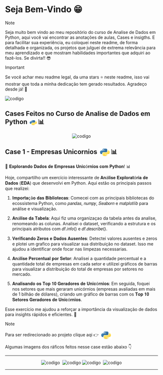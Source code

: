 # Seja Bem-Vindo 😁


> [!NOTE]
> Seja muito bem vindo ao meu repositório do curso de Analise de Dados em Python, aqui você vai encontrar as anotações de aulas, Cases e insigths. E para facilitar sua experiência, eu coloquei neste readme, 
>  de forma detalhada e organizada, os projetos que julguei de extrema relevância para meu aprendizado e que mostram habilidades importantes que adquiri ao fazê-los. Se divirta!! 😎

>[!IMPORTANT]
> Se você achar meu readme legal, da uma stars ⭐ neste readme, isso vai mostrar que toda a minha dedicação tem gerado resultados. Agradeço desde já! 🤝

<img src="https://github.com/user-attachments/assets/16a79a0e-238e-403f-b7e0-84c770e0d202" alt = "codigo" width="1200" height="200">


## Cases Feitos no Curso de Analise de Dados em Python <img align="center" alt="Python" height="20" width="30" src="https://raw.githubusercontent.com/devicons/devicon/master/icons/python/python-original.svg">📊

<div align='center'>


<img src="https://github.com/user-attachments/assets/a9ec53ad-5574-43ac-ac1d-b3eb672dd94a" alt = "codigo" width="1200" height="350">

</div>

 ## Case 1 - Empresas Unicornios <img align="center" alt="Python" height="30" width="40" src="https://raw.githubusercontent.com/devicons/devicon/master/icons/python/python-original.svg">📊

 🚀 𝐄𝐱𝐩𝐥𝐨𝐫𝐚𝐧𝐝𝐨 𝐃𝐚𝐝𝐨𝐬 𝐝𝐞 𝐄𝐦𝐩𝐫𝐞𝐬𝐚𝐬 𝐔𝐧𝐢𝐜ó𝐫𝐧𝐢𝐨𝐬 𝐜𝐨𝐦 𝐏𝐲𝐭𝐡𝐨𝐧! 📊

Hoje, compartilho um exercício interessante de 𝐀𝐧á𝐥𝐢𝐬𝐞 𝐄𝐱𝐩𝐥𝐨𝐫𝐚𝐭ó𝐫𝐢𝐚 𝐝𝐞 𝐃𝐚𝐝𝐨𝐬 (𝐄𝐃𝐀) que desenvolvi em Python. Aqui estão os principais passos que realizei:

1. 𝐈𝐦𝐩𝐨𝐫𝐭𝐚çã𝐨 𝐝𝐚𝐬 𝐁𝐢𝐛𝐥𝐢𝐨𝐭𝐞𝐜𝐚𝐬:
 Comecei com as principais bibliotecas do ecossistema Python, como 𝑝𝑎𝑛𝑑𝑎𝑠, 𝑛𝑢𝑚𝑝𝑦, 𝑆𝑒𝑎𝑏𝑜𝑟𝑛 e 𝑚𝑎𝑡𝑝𝑙𝑜𝑡𝑙𝑖𝑏 para análise e visualização.

2. 𝐀𝐧á𝐥𝐢𝐬𝐞 𝐝𝐚 𝐓𝐚𝐛𝐞𝐥𝐚:
 Aqui fiz uma organizaçao da tabela antes da analise, renomeando as colunas. Analisei o dataset, verificando a estrutura e os principais atributos com 𝑑𝑓.𝑖𝑛𝑓𝑜() e 𝑑𝑓.𝑑𝑒𝑠𝑐𝑟𝑖𝑏𝑒(). 

3. 𝐕𝐞𝐫𝐢𝐟𝐢𝐜𝐚𝐧𝐝𝐨 𝐙𝐞𝐫𝐨𝐬 𝐞 𝐃𝐚𝐝𝐨𝐬 𝐀𝐮𝐬𝐞𝐧𝐭𝐞𝐬:
 Detectei valores ausentes e zeros e plotei um grafico para visualizar sua distribuição no dataset. Isso me ajudou a identificar onde focar nas limpezas necessarias.

4. 𝐀𝐧á𝐥𝐢𝐬𝐞 𝐏𝐞𝐫𝐜𝐞𝐧𝐭𝐮𝐚𝐥 𝐩𝐨𝐫 𝐒𝐞𝐭𝐨𝐫:
 Analisei a quantidade percentual e a quantidade total de empresas em cada setor e utilizei gráficos de barras para visualizar a distribuição do total de empresas por setores no mercado.


5. 𝐀𝐧𝐚𝐥𝐢𝐬𝐚𝐧𝐝𝐨 𝐨𝐬 𝐓𝐨𝐩 𝟏𝟎 𝐆𝐞𝐫𝐚𝐝𝐨𝐫𝐞𝐬 𝐝𝐞 𝐔𝐧𝐢𝐜ó𝐫𝐧𝐢𝐨𝐬:
 Em seguida, foquei nos setores que mais geraram unicórnios (empresas avaliadas em mais de 1 bilhão de dólares), criando um gráfico de barras com os 𝐓𝐨𝐩 𝟏𝟎 𝐒𝐞𝐭𝐨𝐫𝐞𝐬 𝐆𝐞𝐫𝐚𝐝𝐨𝐫𝐞𝐬 𝐝𝐞 𝐔𝐧𝐢𝐜ó𝐫𝐧𝐢𝐨𝐬.

Esse exercício me ajudou a reforçar a importância da visualização de dados para insights rápidos e eficientes. 🎯

> [!NOTE]
> Para ser redirecionado ao projeto clique aqi 👉 <a href=""><img align="center" alt="Python" height="30" width="40" src="https://raw.githubusercontent.com/devicons/devicon/master/icons/python/python-original.svg"></a>
> 
> Algumas imagens dos ráficos feitos nesse case estão abaixo 👇

___


<div align=center>

<img src="https://github.com/user-attachments/assets/0ef721e9-c952-4eed-a770-1741c593304b" alt = "codigo" width="400" height="250" max-width = 100%>&nbsp;&nbsp;<img src="https://github.com/user-attachments/assets/fb2af94b-d8ef-4c18-ac3a-28812e80676d" alt = "codigo" width="400" height="250" max-width=100%>
<img src="https://github.com/user-attachments/assets/829252c8-d1ba-443c-be63-c740ca0d513f" alt = "codigo" width="400" height="250" max-width = 100%>&nbsp;&nbsp;<img src="https://github.com/user-attachments/assets/8819932d-9364-4922-9bec-3795e2853422" alt = "codigo" width="400" height="250" max-width=100%>

</div>

___
 

